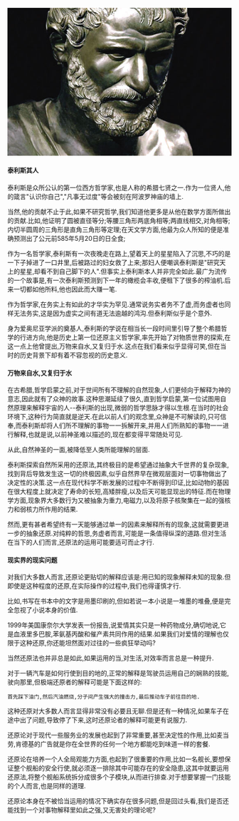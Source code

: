 ![Thales](_v_images/20190526105112004_404588271.jpg)

#### 泰利斯其人
泰利斯是众所公认的第一位西方哲学家,也是人称的希腊七贤之一.作为一位贤人,他的箴言"认识你自己","凡事无过度"等会被刻在阿波罗神庙的墙上.

当然,他的贡献不止于此,如果不研究哲学,我们知道他更多是从他在数学方面所做出的贡献.比如,他证明了圆被直径等分;等腰三角形两底角相等;两直线相交,对角相等;内切半圆周的三角形是直角三角形等定理;在天文学方面,他最为众人所知的便是准确预测出了公元前585年5月20日的日全食;

作为一名哲学家,泰利斯有一次夜晚走在路上,望着天上的星星陷入了沉思,不巧的是一下子掉进了一口井里,后被路过的妇女救了上来;那妇人便嘲讽泰利斯是"研究天上的星星,却看不到自己脚下的人".但事实上泰利斯本人并非完全如此.最广为流传的一个故事是,有一次泰利斯预测到下一年的橄榄会丰收,便租下了很多的榨油机.后来一切都如他所料,他也因此而大赚一笔.

作为哲学家,在务实上有如此的才华实为罕见.通常说务实者务不了虚,而务虚者也同样无法务实,这是因为虚实之间有道无法逾越的鸿沟.但泰利斯似乎是个意外.

身为爱奥尼亚学派的奠基人,泰利斯的学说在相当长一段时间里引导了整个希腊哲学的行进方向,他是历史上第一位还原主义哲学家,率先开始了对物质世界的探索,在这一点上他曾提出,万物来自水,又复归于水.这点在我们看来似乎显得可笑,但在当时的历史背景下却有着不容忽视的历史意义.

#### 万物来自水,又复归于水

在古希腊,哲学启蒙之前,对于世间所有不理解的自然现象,人们更倾向于解释为神的意志,因此就有了众神的故事.这种思潮延续了很久,直到哲学启蒙,第一位试图用自然原理来解释宇宙的人--泰利斯的出现,微弱的哲学思脉才得以生根.在当时的社会环境下,这种行为简直就是逆天.在此以前人们的观念里,众神是不可解读的,只可信奉,而泰利斯却将人们所不理解的事物一一拆解开来,并用人们所熟知的事物一一进行解释,也就是说,以前神圣难以描述的,现在都变得平常随处可见.

从此,自然神圣的一面,被降低至人类所能理解的层面.

泰利斯探索自然所采用的还原法,其终极目的是希望通过抽象大千世界的复杂现象,找到背后导致发生这一切的终极因素,似乎自然界早在微观层面对一切事物做出了决定性的决策.这一点在现代科学不断发展的过程中不断得到印证,比如动物的基因在很大程度上就决定了寿命的长短,高矮胖瘦,以及后天可能显现出的特征.而在物理学方面,现象界大多数行为又被抽象为重力,电磁力,以及将原子核聚集在一起的强核力和弱核力所作用的结果.

然而,更有甚者希望终有一天能够通过单一的因素来解释所有的现象,这就需要更进一步的抽象还原.对纯粹的哲思,务虚者而言,可能是一条值得纵深的道路.但对生活在当下的人们而言,还原法的运用可能要适可而止才行.

#### 现实界的现实问题

对我们大多数人而言,还原论更贴切的解释应该是:用已知的现象解释未知的现象.但即使是这种程度的还原,在实际操作的过程中,我们也得谨慎才行.

比如,书写在书本中的文字是用墨印刷的,但如若说一本小说是一堆墨的堆叠,便是完全忽视了小说本身的价值.

1999年美国康奈尔大学发表一份报告,说爱情其实只是一种药物成分,确切地说,它是血液里多巴胺,苯氨基丙酸和催产素共同作用的结果.如果我们对爱情的理解也仅限于这种还原,你还能坦然面对过往的一些疯狂举动吗?

当然还原法也并非总是如此,如果运用的当,对生活,对效率而言总是一种提升.

对于一辆汽车是如何行使到目的地的,正常的解释是驾驶员运用自己的娴熟的技能,驶向那里,但极端还原者的解释可能是下面这样的:

`首先踩下油门,然后汽油燃烧,分子间产生强大的撞击力,最后推动车子前往目的地.`

这种还原对大多数人而言显得非常没有必要且无聊.但是还有一种情况,如果车子在途中出了问题,导致停了下来,这时还原论者的解释可能更有说服力.

还原论对于现代一些服务业的发展也起到了非常重要,甚至决定性的作用,比如麦当劳,肯德基的广告就是你在全世界的任何一个地方都能吃到味道一样的套餐.

还原论在培养一个人全局观能力方面,也起到了很重要的作用,比如一名舰长,要想保证整个舰船的安全行使,就必须逐一排除其中可能存在的安全隐患,这其中就要运用还原法,将整个舰船系统拆分成很多个子模块,从而进行排查.对于想要掌握一门技能的个人而言,也是同样的道理.

还原论本身在不被恰当运用的情况下确实存在很多问题,但是回过头看,我们是否还能找到一个对事物解释里如此之强,又无害处的理论呢?